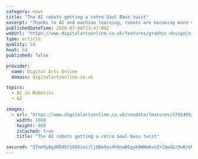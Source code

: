 ```yaml
---
category: news
title: "The AI robots getting a retro Saul Bass twist"
excerpt: "Thanks to AI and machine learning, robots are becoming more versatile and affordable than ever, and after 10 years of advanced AI research, Vicarious is now commercialising its offering as the world's first provider of Robots-as-a-Service."
publishedDateTime: 2020-07-06T13:47:00Z
webUrl: "https://www.digitalartsonline.co.uk/features/graphic-design/ai-robots-getting-retro-saul-bass-twist/"
type: article
quality: 54
heat: 54
published: false

provider:
  name: Digital Arts Online
  domain: digitalartsonline.co.uk

topics:
  - AI in Robotics
  - AI

images:
  - url: "https://www.digitalartsonline.co.uk/cmsdata/features/3792400/bottty.jpg"
    width: 1600
    height: 900
    isCached: true
    title: "The AI robots getting a retro Saul Bass twist"

secured: "STnm9ykg2NR4bl5XX5iniJljOBaXxs4h8nwW1gyk8WNmAvnZ+lOwGGz9wR/eRaN+KtKlZqEKp90xsOKIxXsz/fN1ZF8zLyNqUcHGwsQSPmQWCrso3hhA4dfS2LeRgdHxsqhNz0CAm23Sk/poT6W/6FvXqhWJWfd9bKzcAfDBSftM0CtKOHc2wmIB/uAykyIKP0sK+glthhZhdpT1/8crGpaaSAcKawkfFfM6+m4/BjlJg+ZTATw4N2XCHbfVfcIwiyf2nqzmBJKR30ZUqZa4fJZ4ZHuAIzXBb0yMYxotm8zt3o1l8RO16e2JKDKhuIoCfGO/XU6TXH2yPvlmmG5Iig==;wm609XvVDI7LIhZ5x5eLcA=="
---
```


